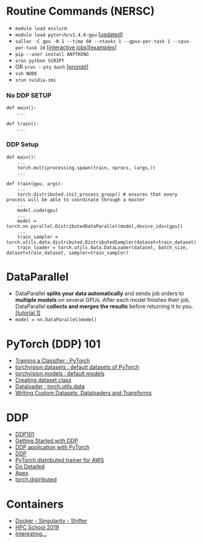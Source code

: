 # Routine Commands (NERSC)

- `module load esslurm`
- `module load pytorch/v1.4.0-gpu` [[updated]](https://docs.nersc.gov/analytics/machinelearning/pytorch/)
- `salloc -C gpu -N 1 --time 60 --ntasks 1 --gpus-per-task 1 --cpus-per-task 10` [[interactive jobs]](https://docs.nersc.gov/jobs/interactive/)[[examples]](https://docs.nersc.gov/jobs/examples/)
- `pip --user install ANYTHING`
- `srun python SCRIPT` 
- OR `srun --pty bash` [[prompt]](https://slurm.schedmd.com/faq.html#prompt)
- `ssh NODE`
- `srun nvidia-smi`

### No DDP SETUP
```
def main():
    ...

def train():
    ...
```
### DDP Setup
```
def main():
    ...
    torch.multiprocessing.spawn(train, nprocs, (args,))
    ...

def train(gpu, args):
    ...
    torch.distributed.init_process_group() # ensures that every process will be able to coordinate through a master
    ...
    model.cuda(gpu)
    ...
    model = torch.nn.parallel.DistributedDataParallel(model,device_ids=[gpu])
    ...
    train_sampler = torch.utils.data.distributed.DistributedSampler(dataset=train_dataset)
    train_loader = torch.utils.data.DataLoader(dataset, batch_size, dataset=train_dataset, sampler=train_sampler)
``` 

# DataParallel
- DataParallel __splits your data automatically__ and sends job orders to __multiple models__ on several GPUs. After each model finishes their job, DataParallel __collects and merges the results__ before returning it to you. [[tutorial 1]](https://pytorch.org/tutorials/beginner/blitz/data_parallel_tutorial.html)
- `model = nn.DataParallel(model)`

# PyTorch (DDP) 101

- [Training a Classifier : PyTorch](https://pytorch.org/tutorials/beginner/blitz/cifar10_tutorial.html)
- [torchvision.datasets : default datasets of PyTorch](https://pytorch.org/docs/stable/torchvision/datasets.html)
- [torchvision.models : default models](https://pytorch.org/docs/stable/torchvision/models.html) 
- [Creating dataset class](https://stanford.edu/~shervine/blog/pytorch-how-to-generate-data-parallel)
- [Dataloader : torch.utils.data](https://pytorch.org/docs/stable/data.html)
- [Writing Custom Datasets, Dataloaders and Transforms](https://pytorch.org/tutorials/beginner/data_loading_tutorial.html)

# DDP

- [DDP101](https://yangkky.github.io/2019/07/08/distributed-pytorch-tutorial.html)
- [Getting Started with DDP](https://pytorch.org/tutorials/intermediate/ddp_tutorial.html)
- [DDP application with PyTorch](https://pytorch.org/tutorials/intermediate/dist_tuto.html)
- [DDP](https://pytorch.org/docs/master/notes/ddp.html)
- [PyTorch distributed trainer for AWS](https://pytorch.org/tutorials/beginner/aws_distributed_training_tutorial.html)
- [Do Detailed](http://www.telesens.co/2019/04/04/distributed-data-parallel-training-using-pytorch-on-aws/)
- [Apex](https://nvidia.github.io/apex/index.html)
- [torch.distributed](https://pytorch.org/docs/stable/distributed.html)

# Containers

- [Docker - Singularity - Shifter](https://tin6150.github.io/psg/blogger_container_hpc.html)
- [HPC School 2019](https://ulhpc-tutorials.readthedocs.io/en/latest/containers/singularity/slides.pdf)
- [Interesting...](https://www.stackhpc.com/the-state-of-hpc-containers.html)
